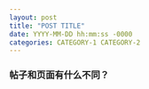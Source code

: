 ```yaml
---
layout: post
title: "POST TITLE"
date: YYYY-MM-DD hh:mm:ss -0000
categories: CATEGORY-1 CATEGORY-2
---
```


### 帖子和页面有什么不同？